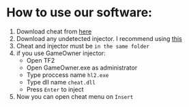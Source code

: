 # How to use our software:

1. Download cheat from [here](https://spurdohook.github.io/dwn/cheat.dll)
2. Download any undetected injector. I recommend using [this](https://www.unknowncheats.me/forum/pc-software/105007-gameowner-simple-dll-injector.html)
3. Cheat and injector must be `in the same folder`
4. if you use GameOwner injector:
    * Open TF2
    * Open GameOwner.exe as administrator
    * Type proccess name `hl2.exe`
    * Type dll name `cheat.dll`
    * Press `Enter` to inject
5. Now you can open cheat menu on `Insert`
